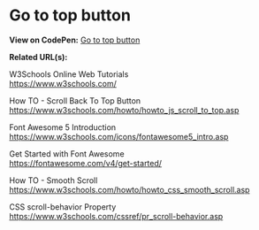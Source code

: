 # Go to top button

**View on CodePen:** <a href="https://codepen.io/RodrigoCorrea/pen/NWwYGRr" target="_blank">Go to top button</a>

**Related URL(s):**

W3Schools Online Web Tutorials<br>
https://www.w3schools.com/

How TO - Scroll Back To Top Button<br>
https://www.w3schools.com/howto/howto_js_scroll_to_top.asp

Font Awesome 5 Introduction<br>
https://www.w3schools.com/icons/fontawesome5_intro.asp

Get Started with Font Awesome<br>
https://fontawesome.com/v4/get-started/

How TO - Smooth Scroll<br>
https://www.w3schools.com/howto/howto_css_smooth_scroll.asp

CSS scroll-behavior Property<br>
https://www.w3schools.com/cssref/pr_scroll-behavior.asp
